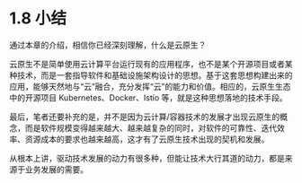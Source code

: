# 1.8 小结

通过本章的介绍，相信你已经深刻理解，什么是云原生？

云原生不是简单使用云计算平台运行现有的应用程序，也不是某个开源项目或者某种技术，而是一套指导软件和基础设施架构设计的思想。基于这套思想构建出来的应用，能够天然地与“云”融合，充分发挥“云”的能力和价值。相应的，云原生生态中的开源项目 Kubernetes、Docker、Istio 等，就是这种思想落地的技术手段。

最后，笔者还要补充的是，并不是因为云计算/容器技术的发展才出现云原生的概念，而是软件规模变得越来越大、越来越复杂的同时，对软件的可靠性、迭代效率、资源成本的要求也越来越高，这才有了云原生技术出现的契机和发展。

从根本上讲，驱动技术发展的动力有很多种，但能让技术大行其道的动力，都是来源于业务发展的需要。